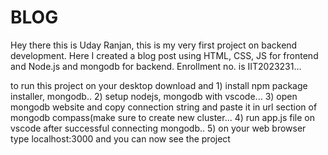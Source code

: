 # BLOG

Hey there this is Uday Ranjan, this is my very first project on backend development. Here I created a blog post using HTML, CSS, JS for frontend and Node.js and mongodb for backend. Enrollment no. is IIT2023231...

to run this project on your desktop download and 1) install npm package installer, mongodb.. 2) setup nodejs, mongodb with vscode... 3) open mongodb website and copy connection string and paste it in url section of mongodb compass(make sure to create new cluster... 4) run app.js file on vscode after successful connecting mongodb.. 5) on your web browser type localhost:3000 and you can now see the project
